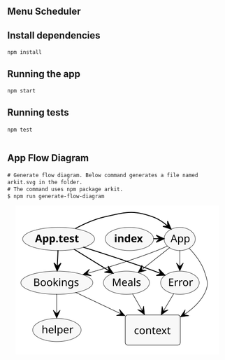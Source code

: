 ## Menu Scheduler

## Install dependencies
```
npm install

```

## Running the app

```bash
npm start

```

## Running tests

```
npm test


```

## App Flow Diagram
```
# Generate flow diagram. Below command generates a file named arkit.svg in the folder. 
# The command uses npm package arkit.
$ npm run generate-flow-diagram

```
[app-flow-diagram]: https://github.com/gunamata/a24d4c8f-549a-43df-9ecd-4fe44b938e98/blob/master/arkit.svg
<p align="center">
  <a href="https://github.com/gunamata/a24d4c8f-549a-43df-9ecd-4fe44b938e98/blob/master/arkit.svg" target="blank"><img src="https://github.com/gunamata/a24d4c8f-549a-43df-9ecd-4fe44b938e98/blob/master/arkit.svg" /></a>
</p>
